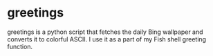# greetings
greetings is a python script that fetches the daily Bing wallpaper and converts it to colorful ASCII.
I use it as a part of my Fish shell greeting function.
